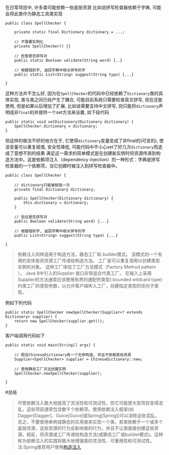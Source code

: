 在日常项目中, 许多类可能依赖一些底层资源
比如说拼写检查器依赖于字典, 可能会将此类作为静态工具类实现
```
public class SpellChecker {

	private static final Dictionary dictionary = ...;

	// 不需要实例化
	private SpellChecker() {}

	// 检查是否拼写对
	public static Boolean validate(String word) {..}

	// 根据错别字, 返回字典中相关拼写的字
	public static List<String> suggest(String typo) {...}

}
```
这种方法并不怎么好, 因为在`SpellChecker`的代码中已经依赖了`Dictionary`类的具体实现, 类与类之间已经产生了耦合, 可能目前系统只需要检查英文拼写, 现在还能使用, 但是如果以后增加了扩展, 比如说需要支持中文拼写, 则只能将`dictionary`声明成非`final`的并提供一个set方法来设置, 如下段代码
```
public static void setDictionary(Dictionary dictionary) {
	SpellChecker.dictionary = dictionary;
}
```
但这样的做法不好的地方在于, 它使得`dictionary`变量变成了非final的(可变的), 使该变量可以重复赋值, 安全性降低, 可能代码中不小心set了好几次`dictionary`而造成了意想不到的结果
满足这一需求的简单模式是在创建新实例时将资源传递到构造方法中。这是依赖项注入（dependency injection）的一种形式：字典是拼写检查器的一个依赖项，当它创建时被注入到拼写检查器中。
```
public class SpellChecker {

 	// dictionary只能被赋值一次
	private final Dictionary dictionary;

	public SpellChecker(Dictionary dictionary) {
		this.dictionary = dictionary;
	}

	// 验证是否拼写对
	public Boolean validate(String word) {...}

	// 根据错别字, 返回字典中相关拼写的字
	public List<String> suggest(String typo) {...}

}
```
 >依赖注入同样适用于构造方法，静态工厂和 builder模式。
该模式的一个有用的变体是将资源工厂传递给构造方法。 
工厂是可以重复调用以创建类型实例的对象。 这种工厂体现了工厂方法模式（Factory Method pattern ）。 
Java 8中引入的Supplier <T>接口非常适合代表工厂。 在输入上采用Supplier<T>的方法通常应该使用有界的通配符类型( bounded wildcard type)约束工厂的类型参数，以允许客户端传入工厂，创建指定类型的任何子类型。 

例如下列代码
```
public static SpellChecker newSpellChecker(Supplier<? extends Dictionary> supplier) {
	return new SpellChecker(supplier.get());
}
```
客户端调用代码如下
```
public static void main(String[] args) {

	// 假设ChineseDictionary有一个无参构造, 并且不依赖其他资源
	Supplier<SpellChecker> supplier = ChineseDictionary::new;

	// 使用静态工厂方法创建实例
	SpellChecker.newSpellChecker(supplier);

}
```
#总结
>尽管依赖注入极大地提高了灵活性和可测试性，但它可能使大型项目变得混乱，这些项目通常包含数千个依赖项。使用依赖注入框架(如Dagger[Dagger]、Guice[Guice]或Spring[Spring])可以消除这些混乱。
总之，不要使用单例或静态的实用类来实现一个类，若类依赖于一个或多个底层资源，这些资源的行为会影响类的行为，并且不让类直接创建这些资源。相反，将资源或工厂传递给构造方法(或静态工厂或builder模式)。这种称为依赖注入的实践将极大地增强类的灵活性、可重用性和可测试性。
注:Spring推荐用户使用[构造注入](https://docs.spring.io/spring/docs/5.1.4.RELEASE/spring-framework-reference/core.html#beans-constructor-vs-setter-injection)

